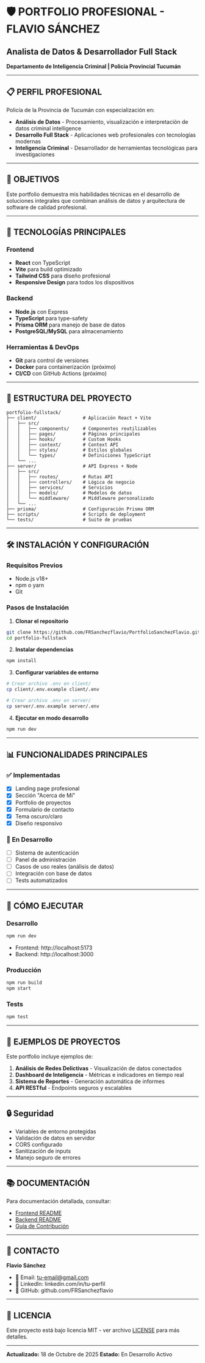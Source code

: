 # 🛡️ PORTFOLIO PROFESIONAL - FLAVIO SÁNCHEZ

## Analista de Datos & Desarrollador Full Stack

**Departamento de Inteligencia Criminal | Policía Provincial Tucumán**

---

## 📋 PERFIL PROFESIONAL

Policía de la Provincia de Tucumán con especialización en:

- **Análisis de Datos** - Procesamiento, visualización e interpretación de datos criminal intelligence
- **Desarrollo Full Stack** - Aplicaciones web profesionales con tecnologías modernas
- **Inteligencia Criminal** - Desarrollador de herramientas tecnológicas para investigaciones

---

## 🎯 OBJETIVOS

Este portfolio demuestra mis habilidades técnicas en el desarrollo de soluciones integrales que combinan análisis de datos y arquitectura de software de calidad profesional.

---

## 🚀 TECNOLOGÍAS PRINCIPALES

### Frontend

- **React** con TypeScript
- **Vite** para build optimizado
- **Tailwind CSS** para diseño profesional
- **Responsive Design** para todos los dispositivos

### Backend

- **Node.js** con Express
- **TypeScript** para type-safety
- **Prisma ORM** para manejo de base de datos
- **PostgreSQL/MySQL** para almacenamiento

### Herramientas & DevOps

- **Git** para control de versiones
- **Docker** para containerización (próximo)
- **CI/CD** con GitHub Actions (próximo)

---

## 📁 ESTRUCTURA DEL PROYECTO

```
portfolio-fullstack/
├── client/                 # Aplicación React + Vite
│   ├── src/
│   │   ├── components/     # Componentes reutilizables
│   │   ├── pages/          # Páginas principales
│   │   ├── hooks/          # Custom Hooks
│   │   ├── context/        # Context API
│   │   ├── styles/         # Estilos globales
│   │   └── types/          # Definiciones TypeScript
│   └── ...
├── server/                 # API Express + Node
│   ├── src/
│   │   ├── routes/         # Rutas API
│   │   ├── controllers/    # Lógica de negocio
│   │   ├── services/       # Servicios
│   │   ├── models/         # Modelos de datos
│   │   └── middleware/     # Middleware personalizado
│   └── ...
├── prisma/                 # Configuración Prisma ORM
├── scripts/                # Scripts de deployment
└── tests/                  # Suite de pruebas
```

---

## 🛠️ INSTALACIÓN Y CONFIGURACIÓN

### Requisitos Previos

- Node.js v18+
- npm o yarn
- Git

### Pasos de Instalación

1. **Clonar el repositorio**

```bash
git clone https://github.com/FRSanchezflavio/PortfolioSanchezFlavio.git
cd portfolio-fullstack
```

2. **Instalar dependencias**

```bash
npm install
```

3. **Configurar variables de entorno**

```bash
# Crear archivo .env en client/
cp client/.env.example client/.env

# Crear archivo .env en server/
cp server/.env.example server/.env
```

4. **Ejecutar en modo desarrollo**

```bash
npm run dev
```

---

## 📊 FUNCIONALIDADES PRINCIPALES

### ✅ Implementadas

- [x] Landing page profesional
- [x] Sección "Acerca de Mí"
- [x] Portfolio de proyectos
- [x] Formulario de contacto
- [x] Tema oscuro/claro
- [x] Diseño responsivo

### 🔄 En Desarrollo

- [ ] Sistema de autenticación
- [ ] Panel de administración
- [ ] Casos de uso reales (análisis de datos)
- [ ] Integración con base de datos
- [ ] Tests automatizados

---

## 🚀 CÓMO EJECUTAR

### Desarrollo

```bash
npm run dev
```

- Frontend: http://localhost:5173
- Backend: http://localhost:3000

### Producción

```bash
npm run build
npm start
```

### Tests

```bash
npm test
```

---

## 📝 EJEMPLOS DE PROYECTOS

Este portfolio incluye ejemplos de:

1. **Análisis de Redes Delictivas** - Visualización de datos conectados
2. **Dashboard de Inteligencia** - Métricas e indicadores en tiempo real
3. **Sistema de Reportes** - Generación automática de informes
4. **API RESTful** - Endpoints seguros y escalables

---

## 🔒 Seguridad

- Variables de entorno protegidas
- Validación de datos en servidor
- CORS configurado
- Sanitización de inputs
- Manejo seguro de errores

---

## 📚 DOCUMENTACIÓN

Para documentación detallada, consultar:

- [Frontend README](./client/README.md)
- [Backend README](./server/README.md)
- [Guía de Contribución](./CONTRIBUTING.md)

---

## 🤝 CONTACTO

**Flavio Sánchez**

- 📧 Email: tu-email@gmail.com
- 💼 LinkedIn: linkedin.com/in/tu-perfil
- 🐙 GitHub: github.com/FRSanchezflavio

---

## 📄 LICENCIA

Este proyecto está bajo licencia MIT - ver archivo [LICENSE](LICENSE) para más detalles.

---

**Actualizado:** 18 de Octubre de 2025
**Estado:** En Desarrollo Activo

